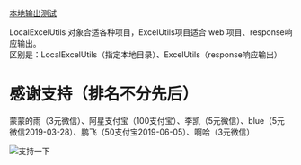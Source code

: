 [本地输出测试](https://github.com/andyczy/czy-nexus-commons-utils/blob/master/src/test/java/Test.java)            

LocalExcelUtils 对象合适各种项目，ExcelUtils项目适合 web 项目、response响应输出。                
区别是：LocalExcelUtils（指定本地目录）、ExcelUtils（response响应输出）              


# 感谢支持（排名不分先后）
蒙蒙的雨（3元微信）、阿星支付宝（100支付宝）、李凯（5元微信）、blue（5元微信2019-03-28）、鹏飞（50支付宝2019-06-05）、啊哈（3元微信）                  
         
                  
![支持一下](https://github.com/andyczy/czy-nexus-commons-utils/blob/master/sqm.png)                       
                             
      
             